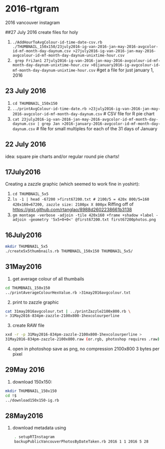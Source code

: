 # 2016-rtgram
2016 vancouver instagram 

##27 July 2016
create files for holy

1. ```./AddHourToAvgColour-id-time-date-csv.rb  ./THUMBNAIL_150x150/23july2016-ig-van-2016-jan-may-2016-avgcolor-id-mf-month-day-daynum.csv >27july2016-ig-van-2016-jan-may-2016-avgcolour-id-mf-month-day-daynum-unixtime-hour.csv```
1. ``` grep FriJan1 27july2016-ig-van-2016-jan-may-2016-avgcolour-id-mf-month-day-daynum-unixtime-hour.csv >01january2016-ig-avgcolour-id-mf-month-day-daynum-unixtime-hour.csv``` #get a file for just january 1, 2016


## 23 July 2016

1. ```cd THUMBNAIL_150x150```
1. ```../printAvgColour-id-time-date.rb >23july2016-ig-van-2016-jan-may-2016-avgcolor-id-mf-month-day-daynum.csv``` # CSV file for R pie chart
1. ```cat 23july2016-ig-van-2016-jan-may-2016-avgcolor-id-mf-month-day-daynum.csv | grep Jan >2016-january-2016-avgcolor-id-mf-month-day-daynum.csv``` # file for small multiples for each of the 31 days of January

## 22 July 2016

idea: square pie charts and/or regular round pie charts!

## 17July2016

Creating a zazzle graphic (which seemed to work fine in yoshirt):

1. ```cd THUMBNAIL_5x5```
2. ```ls -1 | head -67200 >first67200.txt # 2100/5 = 420x 800/5=160 420x160=67200, zazzle size: 2100px X 800px``` Riffing off of https://gist.github.com/rtanglao/8988d2602238661b3138
3. ```gm montage -verbose -adjoin -tile 420x160 +frame +shadow +label -adjoin -geometry '5x5+0+0<' @first67200.txt first67200photos.png```

## 16July2016
```sh
mkdir THUMBNAIL_5x5
./create5x5thumbnails.rb THUMBNAIL_150x150 THUMBNAIL_5x5/
```
## 31May2016

1. get average colour of all thumbails
```sh
cd THUMBNAIL_150x150
../printAverageColourHexValue.rb >31may2016avgcolour.txt
```
2. print to zazzle graphic
```sh
cat 31may2016avgcolour.txt | ../printZazzle2100x800.rb \
> 31May2016-834pm-zazzle-2100x800-1hexcolourperline
```
3. create RAW file
```sh
xxd -r -p 31May2016-834pm-zazzle-2100x800-1hexcolourperline >
31May2016-834pm-zazzle-2100x800.raw (or.rgb, photoshop requires .raw)
```
4. open in photoshop save as png, no compression 2100x800 3 bytes per pixel

## 29May 2016
1. download 150x150:
```sh
mkdir THUMBNAIL_150x150
cd !$
../download150x150-ig.rb
```

## 28May2016

1. download metadata using
```sh
    . setupRTInstagram
    backupPublicVancouverPhotosByDateTaken.rb 2016 1 1 2016 5 28
```
